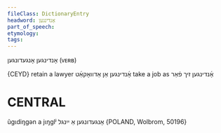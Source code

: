 ```yaml
---
fileClass: DictionaryEntry
headword: אָנדינגען
part_of_speech: 
etymology: 
tags: 
---
```

אָנדינגען
אָנגעדונגען
(ᴠᴇʀʙ) 

{CEYD}
retain a lawyer אָ֜נדינגען אַן אַדוואָקאַ֜ט
take a job as אָ֜נדינגען זיך פֿאַר

CENTRAL
========

ũgɩdiŋgən a jɩŋglʲ אָנגעדונגען אַ ייִנגל {POLAND, Wolbrom, 50196}
